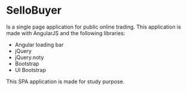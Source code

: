 # SelloBuyer
Is a single page application for public online trading. 
This application is made with AngularJS and the following libraries: 
-	Angular loading bar
-	jQuery
-	jQuery.noty
-	Bootstrap
-	UI Bootstrap

This SPA application is made for study purpose. 
